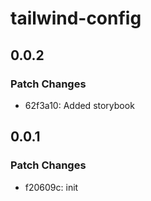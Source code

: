 # tailwind-config

## 0.0.2

### Patch Changes

- 62f3a10: Added storybook

## 0.0.1

### Patch Changes

- f20609c: init

